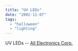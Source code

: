 ```yaml
---
title: "UV LEDs"
date: "2002-11-07"
tags: 
  - "halloween"
  - "lighting"
---
```


UV LEDs -- [All Electronics Corp.](http://www.allelectronics.com/cgi-bin/category.cgi?category=search&item=ULED-1&type=store)
